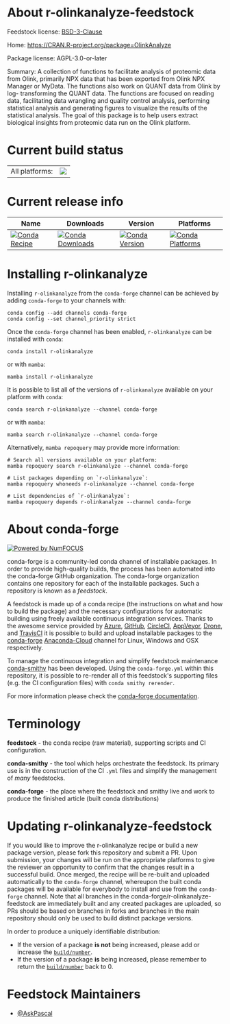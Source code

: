 About r-olinkanalyze-feedstock
==============================

Feedstock license: [BSD-3-Clause](https://github.com/conda-forge/r-olinkanalyze-feedstock/blob/main/LICENSE.txt)

Home: https://CRAN.R-project.org/package=OlinkAnalyze

Package license: AGPL-3.0-or-later

Summary: A collection of functions to facilitate analysis of proteomic data from Olink, primarily NPX data that has been exported from Olink NPX Manager or MyData. The functions also work on QUANT data from Olink by log- transforming the QUANT data. The functions are focused on reading data, facilitating data wrangling and quality control analysis, performing statistical analysis and generating figures to visualize the results of the statistical analysis. The goal of this package is to help users extract biological insights from proteomic data run on the Olink platform.

Current build status
====================


<table><tr><td>All platforms:</td>
    <td>
      <a href="https://dev.azure.com/conda-forge/feedstock-builds/_build/latest?definitionId=16260&branchName=main">
        <img src="https://dev.azure.com/conda-forge/feedstock-builds/_apis/build/status/r-olinkanalyze-feedstock?branchName=main">
      </a>
    </td>
  </tr>
</table>

Current release info
====================

| Name | Downloads | Version | Platforms |
| --- | --- | --- | --- |
| [![Conda Recipe](https://img.shields.io/badge/recipe-r--olinkanalyze-green.svg)](https://anaconda.org/conda-forge/r-olinkanalyze) | [![Conda Downloads](https://img.shields.io/conda/dn/conda-forge/r-olinkanalyze.svg)](https://anaconda.org/conda-forge/r-olinkanalyze) | [![Conda Version](https://img.shields.io/conda/vn/conda-forge/r-olinkanalyze.svg)](https://anaconda.org/conda-forge/r-olinkanalyze) | [![Conda Platforms](https://img.shields.io/conda/pn/conda-forge/r-olinkanalyze.svg)](https://anaconda.org/conda-forge/r-olinkanalyze) |

Installing r-olinkanalyze
=========================

Installing `r-olinkanalyze` from the `conda-forge` channel can be achieved by adding `conda-forge` to your channels with:

```
conda config --add channels conda-forge
conda config --set channel_priority strict
```

Once the `conda-forge` channel has been enabled, `r-olinkanalyze` can be installed with `conda`:

```
conda install r-olinkanalyze
```

or with `mamba`:

```
mamba install r-olinkanalyze
```

It is possible to list all of the versions of `r-olinkanalyze` available on your platform with `conda`:

```
conda search r-olinkanalyze --channel conda-forge
```

or with `mamba`:

```
mamba search r-olinkanalyze --channel conda-forge
```

Alternatively, `mamba repoquery` may provide more information:

```
# Search all versions available on your platform:
mamba repoquery search r-olinkanalyze --channel conda-forge

# List packages depending on `r-olinkanalyze`:
mamba repoquery whoneeds r-olinkanalyze --channel conda-forge

# List dependencies of `r-olinkanalyze`:
mamba repoquery depends r-olinkanalyze --channel conda-forge
```


About conda-forge
=================

[![Powered by
NumFOCUS](https://img.shields.io/badge/powered%20by-NumFOCUS-orange.svg?style=flat&colorA=E1523D&colorB=007D8A)](https://numfocus.org)

conda-forge is a community-led conda channel of installable packages.
In order to provide high-quality builds, the process has been automated into the
conda-forge GitHub organization. The conda-forge organization contains one repository
for each of the installable packages. Such a repository is known as a *feedstock*.

A feedstock is made up of a conda recipe (the instructions on what and how to build
the package) and the necessary configurations for automatic building using freely
available continuous integration services. Thanks to the awesome service provided by
[Azure](https://azure.microsoft.com/en-us/services/devops/), [GitHub](https://github.com/),
[CircleCI](https://circleci.com/), [AppVeyor](https://www.appveyor.com/),
[Drone](https://cloud.drone.io/welcome), and [TravisCI](https://travis-ci.com/)
it is possible to build and upload installable packages to the
[conda-forge](https://anaconda.org/conda-forge) [Anaconda-Cloud](https://anaconda.org/)
channel for Linux, Windows and OSX respectively.

To manage the continuous integration and simplify feedstock maintenance
[conda-smithy](https://github.com/conda-forge/conda-smithy) has been developed.
Using the ``conda-forge.yml`` within this repository, it is possible to re-render all of
this feedstock's supporting files (e.g. the CI configuration files) with ``conda smithy rerender``.

For more information please check the [conda-forge documentation](https://conda-forge.org/docs/).

Terminology
===========

**feedstock** - the conda recipe (raw material), supporting scripts and CI configuration.

**conda-smithy** - the tool which helps orchestrate the feedstock.
                   Its primary use is in the construction of the CI ``.yml`` files
                   and simplify the management of *many* feedstocks.

**conda-forge** - the place where the feedstock and smithy live and work to
                  produce the finished article (built conda distributions)


Updating r-olinkanalyze-feedstock
=================================

If you would like to improve the r-olinkanalyze recipe or build a new
package version, please fork this repository and submit a PR. Upon submission,
your changes will be run on the appropriate platforms to give the reviewer an
opportunity to confirm that the changes result in a successful build. Once
merged, the recipe will be re-built and uploaded automatically to the
`conda-forge` channel, whereupon the built conda packages will be available for
everybody to install and use from the `conda-forge` channel.
Note that all branches in the conda-forge/r-olinkanalyze-feedstock are
immediately built and any created packages are uploaded, so PRs should be based
on branches in forks and branches in the main repository should only be used to
build distinct package versions.

In order to produce a uniquely identifiable distribution:
 * If the version of a package **is not** being increased, please add or increase
   the [``build/number``](https://docs.conda.io/projects/conda-build/en/latest/resources/define-metadata.html#build-number-and-string).
 * If the version of a package **is** being increased, please remember to return
   the [``build/number``](https://docs.conda.io/projects/conda-build/en/latest/resources/define-metadata.html#build-number-and-string)
   back to 0.

Feedstock Maintainers
=====================

* [@AskPascal](https://github.com/AskPascal/)

